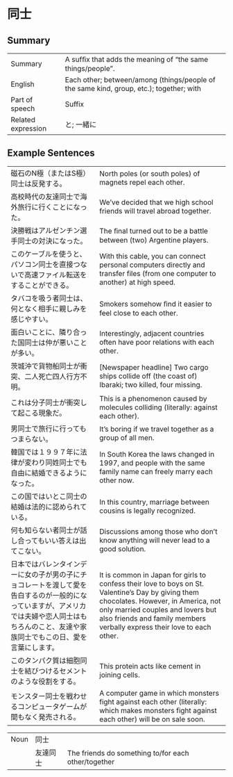 # 同士

## Summary

<table><tr>   <td>Summary</td>   <td>A sufﬁx that adds the meaning of “the same things/people”.</td></tr><tr>   <td>English</td>   <td>Each other; between/among (things/people of the same kind, group, etc.); together; with</td></tr><tr>   <td>Part of speech</td>   <td>Suffix</td></tr><tr>   <td>Related expression</td>   <td>と; 一緒に</td></tr></table>

## Example Sentences

<table><tr>   <td>磁石のN極（またはS極）同士は反発する。</td>   <td>North poles (or south poles) of magnets repel each other.</td></tr><tr>   <td>高校時代の友達同士で海外旅行に行くことになった。</td>   <td>We’ve decided that we high school friends will travel abroad together.</td></tr><tr>   <td>決勝戦はアルゼンチン選手同士の対決になった。</td>   <td>The ﬁnal turned out to be a battle between (two) Argentine players.</td></tr><tr>   <td>このケーブルを使うと、パソコン同士を直接つないで高速ファイル転送をすることができる。</td>   <td>With this cable, you can connect personal computers directly and transfer files (from one computer to another) at high speed.</td></tr><tr>   <td>タバコを吸う者同士は、何となく相手に親しみを感じやすい。</td>   <td>Smokers somehow ﬁnd it easier to feel close to each other.</td></tr><tr>   <td>面白いことに、隣り合った国同士は仲が悪いことが多い。</td>   <td>Interestingly, adjacent countries often have poor relations with each other.</td></tr><tr>   <td>茨城沖で貨物船同士が衝突、二人死亡四人行方不明。</td>   <td>[Newspaper headline] Two cargo ships collide off (the coast of) Ibaraki; two killed, four missing.</td></tr><tr>   <td>これは分子同士が衝突して起こる現象だ。</td>   <td>This is a phenomenon caused by molecules colliding (literally: against each other).</td></tr><tr>   <td>男同士で旅行に行ってもつまらない。</td>   <td>It’s boring if we travel together as a group of all men.</td></tr><tr>   <td>韓国では１９９７年に法律が変わり同姓同士でも自由に結婚できるようになった。</td>   <td>In South Korea the laws changed in 1997, and people with the same family name can freely marry each other now.</td></tr><tr>   <td>この国ではいとこ同士の結婚は法的に認められている。</td>   <td>In this country, marriage between cousins is legally recognized.</td></tr><tr>   <td>何も知らない者同士が話し合ってもいい答えは出てこない。</td>   <td>Discussions among those who don’t know anything will never lead to a good solution.</td></tr><tr>   <td>日本ではバレンタインデーに女の子が男の子にチョコレートを渡して愛を告白するのが一般的になっていますが、アメリカでは夫婦や恋人同士はもちろんのこと、友達や家族同士でもこの日、愛を言葉にします。</td>   <td>It is common in Japan for girls to confess their love to boys on St. Valentine’s Day by giving them chocolates. However, in America, not only married couples and lovers but also friends and family members verbally express their love to each other.</td></tr><tr>   <td>このタンパク質は細胞同士を結びつけるセメントのような役割をする。</td>   <td>This protein acts like cement in joining cells.</td></tr><tr>   <td>モンスター同士を戦わせるコンピュータゲームが間もなく発売される。</td>   <td>A computer game in which monsters fight against each other (literally: which makes monsters fight against each other) will be on sale soon.</td></tr></table>

<table class="table"><tbody><tr class="tr head"><td class="td"><span class="bold">Noun</span></td><td class="td"><span class="concept">同士</span></td><td class="td"></td></tr><tr class="tr"><td class="td"></td><td class="td"><span>友達</span><span class="concept">同士</span></td><td class="td"><span>The friends do something to/for each other/together</span></td></tr></tbody></table>


